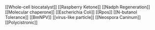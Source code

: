 [[Whole-cell biocatalyst]]
[[Raspberry Ketone]]
[[Nadph Regeneration]]
[[Molecular chaperone]]
[[Escherichia Coli]]
[[Rpos]]
[[N-butanol Tolerance]]
[[BmNPV]]
[[virus-like particle]]
[[Neospora Caninum]]
[[Polycistronic]]

